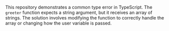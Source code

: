 This repository demonstrates a common type error in TypeScript. The `greeter` function expects a string argument, but it receives an array of strings.  The solution involves modifying the function to correctly handle the array or changing how the user variable is passed.